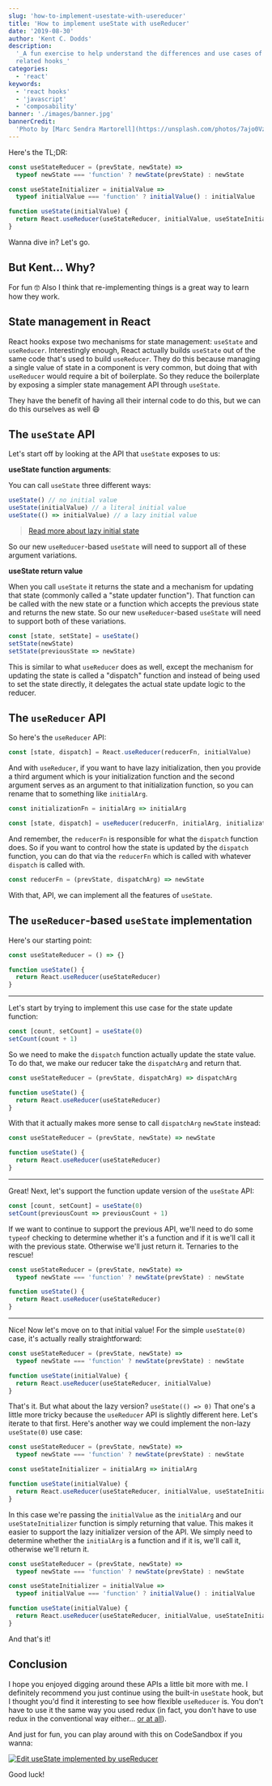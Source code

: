 ```yaml
---
slug: 'how-to-implement-usestate-with-usereducer'
title: 'How to implement useState with useReducer'
date: '2019-08-30'
author: 'Kent C. Dodds'
description:
  '_A fun exercise to help understand the differences and use cases of these two
  related hooks_'
categories:
  - 'react'
keywords:
  - 'react hooks'
  - 'javascript'
  - 'composability'
banner: './images/banner.jpg'
bannerCredit:
  'Photo by [Marc Sendra Martorell](https://unsplash.com/photos/7ajo0Vz98yU)'
---
```


Here's the TL;DR:

```javascript
const useStateReducer = (prevState, newState) =>
  typeof newState === 'function' ? newState(prevState) : newState

const useStateInitializer = initialValue =>
  typeof initialValue === 'function' ? initialValue() : initialValue

function useState(initialValue) {
  return React.useReducer(useStateReducer, initialValue, useStateInitializer)
}
```

Wanna dive in? Let's go.

## But Kent... Why?

For fun 🤓 Also I think that re-implementing things is a great way to learn how
they work.

## State management in React

React hooks expose two mechanisms for state management: `useState` and
`useReducer`. Interestingly enough, React actually builds `useState` out of the
same code that's used to build `useReducer`. They do this because managing a
single value of state in a component is very common, but doing that with
`useReducer` would require a bit of boilerplate. So they reduce the boilerplate
by exposing a simpler state management API through `useState`.

They have the benefit of having all their internal code to do this, but we can
do this ourselves as well 😄

## The `useState` API

Let's start off by looking at the API that `useState` exposes to us:

**useState function arguments**:

You can call `useState` three different ways:

```javascript
useState() // no initial value
useState(initialValue) // a literal initial value
useState(() => initialValue) // a lazy initial value
```

> [Read more about lazy initial state](https://reactjs.org/docs/hooks-reference.html#lazy-initial-state)

So our new `useReducer`-based `useState` will need to support all of these
argument variations.

**useState return value**

When you call `useState` it returns the state and a mechanism for updating that
state (commonly called a "state updater function"). That function can be called
with the new state or a function which accepts the previous state and returns
the new state. So our new `useReducer`-based `useState` will need to support
both of these variations.

```javascript
const [state, setState] = useState()
setState(newState)
setState(previousState => newState)
```

This is similar to what `useReducer` does as well, except the mechanism for
updating the state is called a "dispatch" function and instead of being used to
set the state directly, it delegates the actual state update logic to the
reducer.

## The `useReducer` API

So here's the `useReducer` API:

```javascript
const [state, dispatch] = React.useReducer(reducerFn, initialValue)
```

And with `useReducer`, if you want to have lazy initialization, then you provide
a third argument which is your initialization function and the second argument
serves as an argument to that initialization function, so you can rename that to
something like `initialArg`.

```javascript
const initializationFn = initialArg => initialArg

const [state, dispatch] = useReducer(reducerFn, initialArg, initializationFn)
```

And remember, the `reducerFn` is responsible for what the `dispatch` function
does. So if you want to control how the state is updated by the `dispatch`
function, you can do that via the `reducerFn` which is called with whatever
`dispatch` is called with.

```javascript
const reducerFn = (prevState, dispatchArg) => newState
```

With that, API, we can implement all the features of `useState`.

## The `useReducer`-based `useState` implementation

Here's our starting point:

```javascript
const useStateReducer = () => {}

function useState() {
  return React.useReducer(useStateReducer)
}
```

---

Let's start by trying to implement this use case for the state update function:

```javascript
const [count, setCount] = useState(0)
setCount(count + 1)
```

So we need to make the `dispatch` function actually update the state value. To
do that, we make our reducer take the `dispatchArg` and return that.

```javascript {1}
const useStateReducer = (prevState, dispatchArg) => dispatchArg

function useState() {
  return React.useReducer(useStateReducer)
}
```

With that it actually makes more sense to call `dispatchArg` `newState` instead:

```javascript {1}
const useStateReducer = (prevState, newState) => newState

function useState() {
  return React.useReducer(useStateReducer)
}
```

---

Great! Next, let's support the function update version of the `useState` API:

```javascript
const [count, setCount] = useState(0)
setCount(previousCount => previousCount + 1)
```

If we want to continue to support the previous API, we'll need to do some
`typeof` checking to determine whether it's a function and if it is we'll call
it with the previous state. Otherwise we'll just return it. Ternaries to the
rescue!

```javascript {1-2}
const useStateReducer = (prevState, newState) =>
  typeof newState === 'function' ? newState(prevState) : newState

function useState() {
  return React.useReducer(useStateReducer)
}
```

---

Nice! Now let's move on to that initial value! For the simple `useState(0)`
case, it's actually really straightforward:

```javascript {4,5}
const useStateReducer = (prevState, newState) =>
  typeof newState === 'function' ? newState(prevState) : newState

function useState(initialValue) {
  return React.useReducer(useStateReducer, initialValue)
}
```

That's it. But what about the lazy version? `useState(() => 0)` That one's a
little more tricky because the `useReducer` API is slightly different here.
Let's iterate to that first. Here's another way we could implement the non-lazy
`useState(0)` use case:

```javascript {4,7}
const useStateReducer = (prevState, newState) =>
  typeof newState === 'function' ? newState(prevState) : newState

const useStateInitializer = initialArg => initialArg

function useState(initialValue) {
  return React.useReducer(useStateReducer, initialValue, useStateInitializer)
}
```

In this case we're passing the `initialValue` as the `initialArg` and our
`useStateInitializer` function is simply returning that value. This makes it
easier to support the lazy initializer version of the API. We simply need to
determine whether the `initialArg` is a function and if it is, we'll call it,
otherwise we'll return it.

```javascript {5}
const useStateReducer = (prevState, newState) =>
  typeof newState === 'function' ? newState(prevState) : newState

const useStateInitializer = initialValue =>
  typeof initialValue === 'function' ? initialValue() : initialValue

function useState(initialValue) {
  return React.useReducer(useStateReducer, initialValue, useStateInitializer)
}
```

And that's it!

## Conclusion

I hope you enjoyed digging around these APIs a little bit more with me. I
definitely recommend you just continue using the built-in `useState` hook, but I
thought you'd find it interesting to see how flexible `useReducer` is. You don't
have to use it the same way you used redux (in fact, you don't have to use redux
in the conventional way either...
[or at all](/blog/application-state-management-with-react)).

And just for fun, you can play around with this on CodeSandbox if you wanna:

[![Edit useState implemented by useReducer](https://codesandbox.io/static/img/play-codesandbox.svg)](https://codesandbox.io/s/react-codesandbox-ptvo1)

Good luck!
